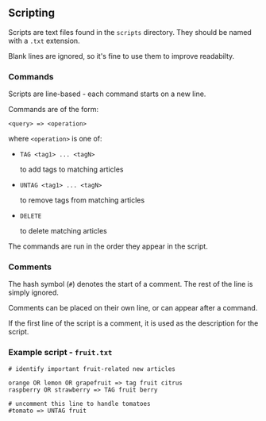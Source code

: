 ## Scripting

Scripts are text files found in the `scripts` directory. They should be named with
a `.txt` extension.

Blank lines are ignored, so it's fine to use them to improve readabilty.

### Commands

Scripts are line-based - each command starts on a new line.

Commands are of the form:

`<query> => <operation>`

where `<operation>` is one of:

  * `TAG <tag1> ... <tagN>`

    to add tags to matching articles

  * `UNTAG <tag1> ... <tagN>`

    to remove tags from matching articles

  * `DELETE`

    to delete matching articles


The commands are run in the order they appear in the script.


### Comments

The hash symbol (`#`) denotes the start of a comment. The rest of the
line is simply ignored.

Comments can be placed on their own line, or can appear after a command.

If the first line of the script is a comment, it is used as the description
for the script.


### Example script - `fruit.txt`

    # identify important fruit-related new articles

    orange OR lemon OR grapefruit => tag fruit citrus
    raspberry OR strawberry => TAG fruit berry

    # uncomment this line to handle tomatoes
    #tomato => UNTAG fruit

